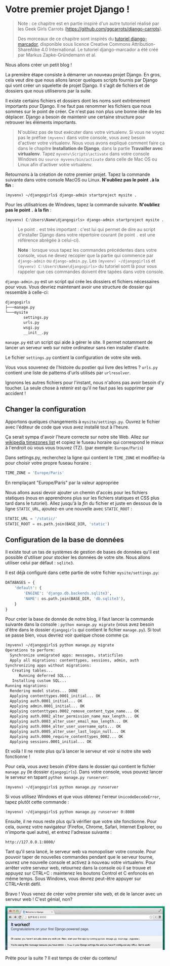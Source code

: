 # Votre premier projet Django !

> Note : ce chapitre est en partie inspiré d'un autre tutoriel réalisé par les Geek Girls Carrots (https://github.com/ggcarrots/django-carrots).
>
> Des morceaux de ce chapitre sont inspirés du [tutoriel django-marcador][1], disponible sous licence Creative Commons Attribution-ShareAlike 4.0 International. Le tutoriel django-marcador a été créé par Markus Zapke-Gründemann et al.

 [1]: http://django-marcador.keimlink.de/

Nous allons créer un petit blog !

La première étape consiste à démarrer un nouveau projet Django. En gros, cela veut dire que nous allons lancer quelques scripts fournis par Django qui vont créer un squelette de projet Django. Il s'agit de fichiers et de dossiers que nous utiliserons par la suite.

Il existe certains fichiers et dossiers dont les noms sont extrêmement importants pour Django. Il ne faut pas renommer les fichiers que nous sommes sur le point de créer. Ce n'est pas non plus une bonne idée de les déplacer. Django a besoin de maintenir une certaine structure pour retrouver les éléments importants.

> N'oubliez pas de tout exécuter dans votre virtualenv. Si vous ne voyez pas le préfixe `(myvenv)` dans votre console, vous avez besoin d'activer votre virtualenv. Nous vous avons expliqué comment faire ça dans le chapitre **Installation de Django**, dans la partie **Travailler avec virtualenv**. Tapez `myvenv\Scripts\activate` dans votre console Windows ou `source myvenv/bin/activate` dans celle de Mac OS ou Linux afin d'activer votre virtualenv.

Retournons à la création de notre premier projet. Tapez la commande suivante dans votre console MacOS ou Linux. **N'oubliez pas le point `.`à la fin** :

    (myvenv) ~/djangogirls$ django-admin startproject mysite .


Pour les utilisatrices de Windows, tapez la commande suivante. **N'oubliez pas le point `.` à la fin** :

    (myvenv) C:\Users\Name\djangogirls> django-admin startproject mysite .


> Le point `.` est très important : c'est lui qui permet de dire au script d'installer Django dans votre répertoire courant (le point `.` est une référence abrégée à celui-ci).
>
> **Note** : lorsque vous tapez les commandes précédentes dans votre console, vous ne devez recopier que la partie qui commence par `django-admin` ou `django-admin.py`. Les `(myvenv) ~/djangogirls$` et `(myvenv) C:\Users\Name\djangogirls>` du tutoriel sont là pour vous rappeler que ces commandes doivent être tapées dans votre console.

`django-admin.py` est un script qui crée les dossiers et fichiers nécessaires pour vous. Vous devriez maintenant avoir une structure de dossier qui ressemble à celle-ci:

    djangogirls
    ├───manage.py
    └───mysite
            settings.py
            urls.py
            wsgi.py
            __init__.py


`manage.py` est un script qui aide à gérer le site. Il permet notamment de lancer un serveur web sur notre ordinateur sans rien installer d'autre.

Le fichier `settings.py` contient la configuration de votre site web.

Vous vous souvenez de l'histoire du postier qui livre des lettres ? `urls.py` contient une liste de patterns d'urls utilisés par `urlresolver`.

Ignorons les autres fichiers pour l'instant, nous n'allons pas avoir besoin d'y toucher. La seule chose à retenir est qu'il ne faut pas les supprimer par accident !

## Changer la configuration

Apportons quelques changements à `mysite/settings.py`. Ouvrez le fichier avec l'éditeur de code que vous avez installé tout à l'heure.

Ça serait sympa d'avoir l'heure correcte sur notre site Web. Allez sur [wikipedia timezones list][2] et copiez le fuseau horaire qui correspond le mieux à l'endroit où vous vous trouvez (TZ). (par exemple: `Europe/Paris`)

 [2]: http://en.wikipedia.org/wiki/List_of_tz_database_time_zones

Dans settings.py, recherchez la ligne qui contient le `TIME_ZONE` et modifiez-la pour choisir votre propre fuseau horaire :

```python
TIME_ZONE = 'Europe/Paris'
```

En remplaçant "Europe/Paris" par la valeur appropriée

Nous allons aussi devoir ajouter un chemin d'accès pour les fichiers statiques (nous en apprendrons plus sur les fichiers statiques et CSS plus tard dans le tutoriel). Allez jusqu'à la *fin* du fichier et juste en dessous de la ligne `STATIC_URL`, ajoutez-en une nouvelle avec `STATIC_ROOT` :

```python
STATIC_URL = '/static/'
STATIC_ROOT = os.path.join(BASE_DIR, 'static')
```

## Configuration de la base de données

Il existe tout un tas de systèmes de gestion de bases de données qu'il est possible d'utiliser pour stocker les données de votre site. Nous allons utiliser celui par défaut : `sqlite3`.

Il est déjà configuré dans cette partie de votre fichier `mysite/settings.py`:

```python
DATABASES = {
    'default': {
        'ENGINE': 'django.db.backends.sqlite3',
        'NAME': os.path.join(BASE_DIR, 'db.sqlite3'),
    }
}
```

Pour créer la base de donnée de notre blog, il faut lancer la commande suivante dans la console : `python manage.py migrate` (vous avez besoin d'être dans le dossier `djangogirls` qui contient le fichier `manage.py`). Si tout se passe bien, vous devriez voir quelque chose comme ça:

    (myvenv) ~/djangogirls$ python manage.py migrate
    Operations to perform:
      Synchronize unmigrated apps: messages, staticfiles
      Apply all migrations: contenttypes, sessions, admin, auth
    Synchronizing apps without migrations:
       Creating tables...
          Running deferred SQL...
       Installing custom SQL...
    Running migrations:
      Rendering model states... DONE
      Applying contenttypes.0001_initial... OK
      Applying auth.0001_initial... OK
      Applying admin.0001_initial... OK
      Applying contenttypes.0002_remove_content_type_name... OK
      Applying auth.0002_alter_permission_name_max_length... OK
      Applying auth.0003_alter_user_email_max_length... OK
      Applying auth.0004_alter_user_username_opts... OK
      Applying auth.0005_alter_user_last_login_null... OK
      Applying auth.0006_require_contenttypes_0002... OK
      Applying sessions.0001_initial... OK


Et voilà ! Il ne reste plus qu'à lancer le serveur et voir si notre site web fonctionne !

Pour cela, vous avez besoin d'être dans le dossier qui contient le fichier `manage.py` (le dossier `djangogirls`). Dans votre console, vous pouvez lancer le serveur en tapant `python manage.py runserver`:

    (myvenv) ~/djangogirls$ python manage.py runserver


Si vous utilisez Windows et que vous obtenez l'erreur `UnicodeDecodeError`, tapez plutôt cette commande :

    (myvenv) ~/djangogirls$ python manage.py runserver 0:8000


Ensuite, il ne nous reste plus qu'à vérifier que votre site fonctionne. Pour cela, ouvrez votre navigateur (Firefox, Chrome, Safari, Internet Explorer, ou n'importe quel autre), et entrez l'adresse suivante :

    http://127.0.0.1:8000/


Tant qu'il sera lancé, le serveur web va monopoliser votre console. Pour pouvoir taper de nouvelles commandes pendant que le serveur tourne, ouvrez une nouvelle console et activez à nouveau votre virtualenv. Pour arrêter votre serveur web, retournez dans la console où il se trouve et appuyez sur CTRL+C : maintenez les boutons Control et C enfoncés en même temps. Sous Windows, vous devrez peut-être appuyer sur CTRL+Arrêt défil.

Bravo ! Vous venez de créer votre premier site web, et de le lancer avec un serveur web ! C'est génial, non?

![Ça a marché !][3]

 [3]: images/it_worked2.png

Prête pour la suite ? Il est temps de créer du contenu!
